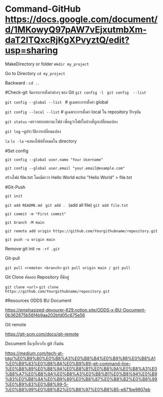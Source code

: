 # Command-GitHub https://docs.google.com/document/d/1MKowyQ97pAW7vEjxutmbXm-daT2ITQxcRjKgXPvyztQ/edit?usp=sharing

MakeDirectory or folder
```mkdir my_project```

Go to Directory 
```cd my_project```

Backward : 
```cd .. ```

#Check-git
จัดการการตั้งค่าต่างๆ ของ Git
```git config -l ```
``` git config  --list ```

``` git config --global --list  ``` 	           # ดูเฉพาะการตั้งค่า global

``` git config --local --list ```  	           # ดูเฉพาะการตั้งค่า local ใน repository ปัจจุบัน

``` git status ```	 	                        –ตรวจสอบสถานะไฟล์ เพื่อดูว่าไฟล์ใดบ้างที่ถูกเปลี่ยนแปลง

```git log``` 				                        –ดูประวัติการเปลี่ยนแปลง

```la``` 
```ls -la```                       	    –แสดงไฟล์ทั้งหมดใน directory 

#Set config

```git config --global user.name "Your Username"```

```git config --global user.email "your.email@example.com"```

สร้างไฟล์ file.txt โดยมีคำว่า Hello World
echo "Hello World" > file.txt

#Git-Push

```git init```

```git add README.md ```
```git add . ``` (add all file) 
```git add file.txt```

```git commit -m "First commit"```

```git branch -M main```

```git remote add origin https://github.com/Yourgithubname/repository.git```

```git push -u origin main```

Remove git init 
```rm -rf .git```

Git-pull

```git pull <remote> <branch>```
```git pull origin main / git pull```


Git Clone คัดลอก Repository ที่มีอยู่

```git clone <url>```
```git clone https://github.com/Yourgithubname/repository.git```


#Resources
ODDS BU Document

https://emphasized-devourer-629.notion.site/ODDS-x-BU-Document-0b362875b56f4b9aa202bfd05c675e56

Git remote

https://git-scm.com/docs/git-remote

Document อื่นๆเกี่ยวกับ git เริ่มต้น

https://medium.com/tech-at-tdg/%E0%B9%80%E0%B8%A3%E0%B8%B4%E0%B9%88%E0%B8%A1%E0%B9%83%E0%B8%8A%E0%B9%89-git-command-line-%E0%B8%89%E0%B8%9A%E0%B8%B1%E0%B8%9A%E0%B8%A3%E0%B8%A7%E0%B8%9A%E0%B8%A3%E0%B8%B1%E0%B8%94%E0%B9%83%E0%B8%8A%E0%B9%89%E0%B8%87%E0%B8%B2%E0%B8%99%E0%B9%83%E0%B8%99-5-%E0%B8%99%E0%B8%B2%E0%B8%97%E0%B8%B5-e871be9807eb

